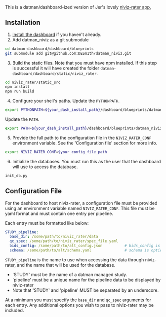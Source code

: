 This is a datman/dashboard-ized version of Jer's lovely [niviz-rater app.](https://github.com/jerdra/niviz-rater)

## Installation
1. [install the dashboard](http://imaging-genetics.camh.ca/datman-dashboard/installation.html) if you haven't already.
2. Add datman_niviz as a git submodule
```bash
cd datman-dashboard/dashboard/blueprints
git submodule add git@github.com:DESm1th/datman_niviz.git
```
3. Build the static files. Note that you must have npm installed. If this
step is successful it will have created the folder
`datman-dashboard/dashboard/static/niviz_rater`.
```bash
cd niviz_rater/static_src
npm install
npm run build
```
4. Configure your shell's paths. Update the `PYTHONPATH`.
```bash
export PYTHONPATH=${your_dash_install_path}/dashboard/blueprints/datman_niviz:${PYTHONPATH}
```
Update the `PATH`.
```bash
export PATH=${your_dash_install_path}/dashboard/blueprints/datman_niviz/niviz_rater/bin:${PATH}
```
5. Provide the full path to the configuration file in the
  `NIVIZ_RATER_CONF` environment variable. See the 'Configuration file' section
  for more info.
  ```bash
  export NIVIZ_RATER_CONF=$your_config_file_path
  ```
6. Initialize the databases. You must run this as the user that
the dashboard will use to access the database.
```bash
init_db.py
```

## Configuration File
For the dashboard to host niviz-rater, a configuration file must be provided
using an environment variable named `NIVIZ_RATER_CONF`. This file
must be yaml format and must contain one entry per pipeline.

Each entry must be formatted like below:
```YAML
STUDY_pipeline:
  base_dir: /some/path/to/niviz_rater/data
  qc_spec: /some/path/to/niviz_rater/spec_file.yaml
  bids_config: /some/path/to/alt_config.json          # bids_config is optional
  schema: /some/path/to/alt/schema.yaml               # schema is optional
```

`STUDY_pipeline` is the name to use when accessing the data through
    niviz-rater, and the name that will be used for the database.
  - 'STUDY' must be the name of a datman managed study.
  - 'pipeline' must be a unique name for the pipeline data to be displayed
    by niviz-rater
  - Note that 'STUDY' and 'pipeline' MUST be separated by an underscore.

At a minimum you must specify the `base_dir` and `qc_spec` arguments for
each entry. Any additional options you wish to pass to niviz-rater may be
included.
